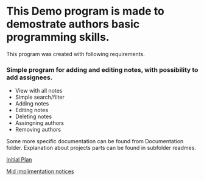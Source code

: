 # This Demo program is made to demostrate authors basic programming skills.
This program was created with following requirements.

###  Simple program for adding and editing notes, with possibility to add assignees.

 - View with all notes
 - Simple search/filter
 - Adding notes
 - Editing notes
 - Deleting notes
 - Assingning authors
 - Removing authors



Some more specific documentation can be found from Documentation folder. Explanation about projects parts can be found in subfolder readmes.

[Initial Plan](./Documentation/InitialPlan.md)

[Mid implimentation notices](./Documentation/MidImplimentation.md)
